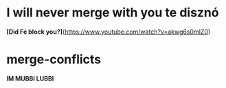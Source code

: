 
# I will never merge with you te disznó

**[Did Fé block you?]**(https://www.youtube.com/watch?v=akwg6s0mIZ0)

# merge-conflicts

**IM MUBBI LUBBI**